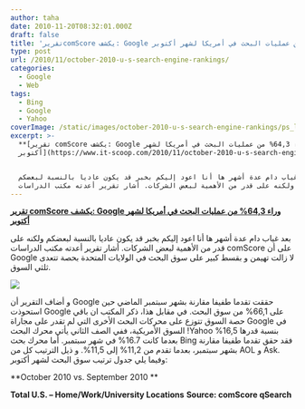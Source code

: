 ```yaml
---
author: taha
date: 2010-11-20T08:32:01.000Z
draft: false
title: 'تقريرcomScore يكشف: Google وراء 64,3% من عمليات البحث في أمريكا لشهر أكتوبر'
type: post
url: /2010/11/october-2010-u-s-search-engine-rankings/
categories:
  - Google
  - Web
tags:
  - Bing
  - Google
  - Yahoo
coverImage: /static/images/october-2010-u-s-search-engine-rankings/ps_logo2.png
excerpt: >-
  **[تقرير comScore يكشف: Google وراء 64,3% من عمليات البحث في أمريكا لشهر
  أكتوبر](https://www.it-scoop.com/2010/11/october-2010-u-s-search-engine-rankings)**


  بعد غياب دام عدة أشهر ها أنا اعود إليكم بخبر قد يكون عاديا بالنسبة لبعضكم
  ولكنه على قدر من الأهمية لبعض الشركات. أشار تقرير أعدته مكتب الدراسات comScore
---
```

**[تقرير comScore يكشف: Google وراء 64,3% من عمليات البحث في أمريكا لشهر أكتوبر](https://www.it-scoop.com/2010/11/october-2010-u-s-search-engine-rankings)**

بعد غياب دام عدة أشهر ها أنا اعود إليكم بخبر قد يكون عاديا بالنسبة لبعضكم ولكنه على قدر من الأهمية لبعض الشركات. أشار تقرير أعدته مكتب الدراسات comScore على أن Google لا زالت تهيمن و بقسط كبير على سوق البحث في الولايات المتحدة بحصة تتعدى ثلثي السوق.

![](/static/images/october-2010-u-s-search-engine-rankings/ps_logo2.png)

و أضاف التقرير أن Google حققت تقدما طفيفا مقارنة بشهر سبتمبر الماضي حين استحوذت Google على 66,1% من سوق البحث. في مقابل هذا، ذكر المكتب ان باقي حصة السوق تتوزع على محركات البحث الأخرى التي لم تقدر على مجاراة Google في السوق الأمريكية، ففي الصف الثاني يأتي محرك البحث !Yahoo بنسبة قدرها 16,5% بعدما كانت 16.7% في شهر سبتمبر. أما محرك بحث Bing فقد حقق تقدما طفيفا مقارنة بشهر سبتمبر، بعدما تقدم من 11,2% إلى 11,5%. و ذيل الترتيب كل من AOL و Ask. وفيما يلي جدول ترتيب سوق البحث لشهر أكتوبر:

\*\*October 2010 vs. September 2010 \*\*

**Total U.S. – Home/Work/University Locations** **Source: comScore qSearch**
